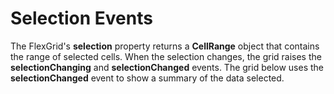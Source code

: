 Selection Events
================

The FlexGrid's **selection** property returns a **CellRange** object that contains the range of selected cells. When the selection changes, the grid raises the **selectionChanging** and **selectionChanged** events. The grid below uses the **selectionChanged** event to show a summary of the data selected.